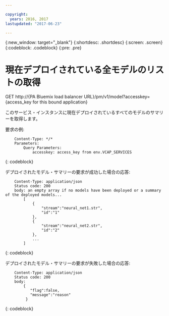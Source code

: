 ```yaml
---

copyright:
  years: 2016, 2017
lastupdated: "2017-06-23"

---
```


{:new_window: target="_blank"}
{:shortdesc: .shortdesc}
{:screen: .screen}
{:codeblock: .codeblock}
{:pre: .pre}

# 現在デプロイされている全モデルのリストの取得


GET http://{PA Bluemix load balancer
URL}/pm/v1/model?accesskey={access_key for this bound
application}

このサービス・インスタンスに現在デプロイされているすべてのモデルのサマリーを取得します。

要求の例:

```
    Content-Type: */*
    Parameters:
        Query Parameters:
            accesskey: access_key from env.VCAP_SERVICES
```
{: codeblock}

デプロイされたモデル・サマリーの要求が成功した場合の応答:

```
    Content-Type: application/json
    Status code: 200
    body: an empty array if no models have been deployed or a summary of the deployed models...
        [
            {
                "stream":"neural_net1.str",
                "id":"1"
            },
            {
                "stream":"neural_net2.str",
                "id":"2"
            },
            ...
        ]
```
{: codeblock}

デプロイされたモデル・サマリーの要求が失敗した場合の応答:

```
    Content-Type: application/json
    Status code: 200
    body:
        {
           "flag":false,
           "message":"reason"
         }
```
{: codeblock}
